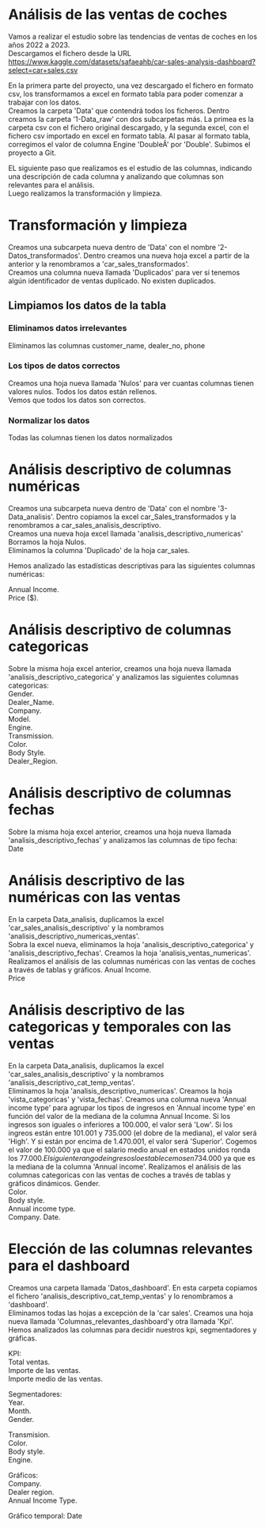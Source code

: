 # Análisis de las ventas de coches

Vamos a realizar el estudio sobre las tendencias de ventas de coches en los años 2022 a 2023.  
Descargamos el fichero desde la URL https://www.kaggle.com/datasets/safaeahb/car-sales-analysis-dashboard?select=car+sales.csv  

En la primera parte del proyecto, una vez descargado el fichero en formato csv, los transformamos a excel en formato tabla para poder comenzar a trabajar con los datos.  
Creamos la carpeta 'Data' que contendrá todos los ficheros. Dentro creamos la carpeta '1-Data_raw' con dos subcarpetas más. La primea es la carpeta csv con el fichero original descargado, y la segunda excel, con el fichero csv importado en excel en formato tabla. Al pasar al formato tabla, corregimos el valor de columna Engine 'DoubleÂ' por 'Double'.
Subimos el proyecto a Git.  

EL siguiente paso que realizamos es el estudio de las columnas, indicando una descripción de cada columna y analizando que columnas son relevantes para el análisis.  
Luego realizamos la transformación y limpieza.  

# Transformación y limpieza
Creamos una subcarpeta nueva dentro de 'Data' con el nombre '2-Datos_transformados'. Dentro creamos una nueva hoja excel a partir de la anterior y la renombramos a 'car_sales_transformados'.  
Creamos una columna nueva llamada 'Duplicados' para ver si tenemos algún identificador de ventas duplicado. No existen duplicados.  

## Limpiamos los datos de la tabla

### Eliminamos datos irrelevantes
Eliminamos las columnas customer_name, dealer_no, phone  

### Los tipos de datos correctos
Creamos una hoja nueva llamada 'Nulos' para ver cuantas columnas tienen valores nulos. Todos los datos están rellenos.  
Vemos que todos los datos son correctos.  

### Normalizar los datos
Todas las columnas tienen los datos normalizados  

# Análisis descriptivo de columnas numéricas
Creamos una subcarpeta nueva dentro de 'Data' con el nombre '3-Data_analisis'. Dentro copiamos la excel car_Sales_transformados y la renombramos a car_sales_analisis_descriptivo.   
Creamos una nueva hoja excel llamada 'analisis_descriptivo_numericas'  
Borramos la hoja Nulos.  
Eliminamos la columna 'Duplicado' de la hoja car_sales.  

Hemos analizado las estadísticas descriptivas para las siguientes columnas numéricas:  

Annual Income.  
Price ($).  

# Análisis descriptivo de columnas categoricas
Sobre la misma hoja excel anterior, creamos una hoja nueva llamada 'analisis_descriptivo_categorica' y analizamos las siguientes columnas categoricas:  
Gender.  
Dealer_Name.  
Company.  
Model.  
Engine.  
Transmission.  
Color.  
Body Style.  
Dealer_Region.  

# Análisis descriptivo de columnas fechas
Sobre la misma hoja excel anterior, creamos una hoja nueva llamada 'analisis_descriptivo_fechas' y analizamos las columnas de tipo fecha:  
Date  


# Análisis descriptivo de las numéricas con las ventas
En la carpeta Data_analisis, duplicamos la excel 'car_sales_analisis_descriptivo' y la nombramos 'analisis_descriptivo_numericas_ventas'.  
Sobra la excel nueva, eliminamos la hoja 'analisis_descriptivo_categorica' y 'analisis_descriptivo_fechas'. Creamos la hoja 'analisis_ventas_numericas'.  
Realizamos el análisis de las columnas numéricas con las ventas de coches a través de tablas y gráficos.
Anual Income.  
Price

# Análisis descriptivo de las categoricas y temporales con las ventas
En la carpeta Data_analisis, duplicamos la excel 'car_sales_analisis_descriptivo' y la nombramos 'analisis_descriptivo_cat_temp_ventas'.  
Eliminamos la hoja 'analisis_descriptivo_numericas'. Creamos la hoja 'vista_categoricas' y 'vista_fechas'.
Creamos una columna nueva 'Annual income type' para agrupar los tipos de ingresos en 'Annual income type' en función del valor de la mediana de la columna Annual Income. Si los ingresos son iguales o inferiores a 100.000, el valor será 'Low'. Si los ingreos están entre 101.001 y 735.000 (el dobre de la mediana), el valor será 'High'. Y si están por encima de 1.470.001, el valor será 'Superior'. 
Cogemos el valor de 100.000 ya que el salario medio anual en estados unidos ronda los 77.000$. El siguiente rango de ingresos lo establecemos en 734.000$ ya que es la mediana de la columna 'Annual income'.
Realizamos el análisis de las columnas categoricas con las ventas de coches a través de tablas y gráficos dinámicos.
Gender.  
Color.  
Body style.  
Annual income type.  
Company.
Date.   

# Elección de las columnas relevantes para el dashboard
Creamos una carpeta llamada 'Datos_dashboard'. En esta carpeta copiamos el fichero 'analisis_descriptivo_cat_temp_ventas' y lo renombramos a 'dashboard'.  
Eliminamos todas las hojas a excepción de la 'car sales'. Creamos una hoja nueva llamada 'Columnas_relevantes_dashboard'y otra llamada 'Kpi'.  
Hemos analizados las columnas para decidir nuestros kpi, segmentadores y gráficas.  

KPI:  
Total ventas.    
Importe de las ventas.    
Importe medio de las ventas.  

Segmentadores:  
Year.  
Month.  
Gender.  

Transmision.  
Color.  
Body style.  
Engine.  

Gráficos:  
Company.  
Dealer region.  
Annual Income Type.  

Gráfico temporal:
Date






